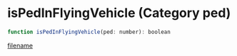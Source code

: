 # isPedInFlyingVehicle (Category ped)

```js
function isPedInFlyingVehicle(ped: number): boolean
```

[filename](isPedInFlyingVehicle_m.md ':include')
